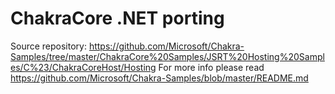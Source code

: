 ChakraCore .NET porting
===============================

Source repository: https://github.com/Microsoft/Chakra-Samples/tree/master/ChakraCore%20Samples/JSRT%20Hosting%20Samples/C%23/ChakraCoreHost/Hosting
For more info please read https://github.com/Microsoft/Chakra-Samples/blob/master/README.md